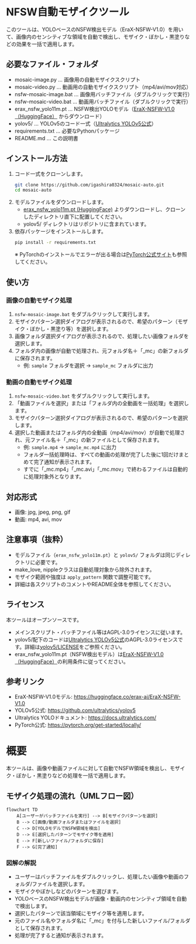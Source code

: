 # NFSW自動モザイクツール

このツールは、YOLOベースのNSFW検出モデル（EraX-NSFW-V1.0）を用いて、画像内のセンシティブな領域を自動で検出し、モザイク・ぼかし・黒塗りなどの効果を一括で適用します。

## 必要なファイル・フォルダ

- mosaic-image.py … 画像用の自動モザイクスクリプト
- mosaic-video.py … 動画用の自動モザイクスクリプト（mp4/avi/mov対応）
- nsfw-mosaic-image.bat … 画像用バッチファイル（ダブルクリックで実行）
- nsfw-mosaic-video.bat … 動画用バッチファイル（ダブルクリックで実行）
- erax_nsfw_yolo11m.pt … NSFW検出YOLOモデル（[EraX-NSFW-V1.0（HuggingFace）](https://huggingface.co/erax-ai/EraX-NSFW-V1.0) からダウンロード）
- yolov5/ … YOLOv5のコード一式（[Ultralytics YOLOv5公式](https://github.com/ultralytics/yolov5)）
- requirements.txt … 必要なPythonパッケージ
- README.md … この説明書

## インストール方法

1. コード一式をクローンします。
   ```sh
   git clone https://github.com/igashira0324/mosaic-auto.git
   cd mosaic-auto
   ```
2. モデルファイルをダウンロードします。
   - [erax_nsfw_yolo11m.pt (HuggingFace)](https://huggingface.co/erax-ai/EraX-NSFW-V1.0) よりダウンロードし、クローンしたディレクトリ直下に配置してください。
   - yolov5/ ディレクトリはリポジトリに含まれています。
3. 依存パッケージをインストールします。
   ```sh
   pip install -r requirements.txt
   ```
   ※ PyTorchのインストールでエラーが出る場合は[PyTorch公式サイト](https://pytorch.org/get-started/locally/)も参照してください。

## 使い方

### 画像の自動モザイク処理

1. `nsfw-mosaic-image.bat` をダブルクリックして実行します。
2. モザイクパターン選択ダイアログが表示されるので、希望のパターン（モザイク・ぼかし・黒塗り等）を選択します。
3. 画像フォルダ選択ダイアログが表示されるので、処理したい画像フォルダを選択します。
4. フォルダ内の画像が自動で処理され、元フォルダ名＋「_mc」の新フォルダに保存されます。
   - 例: `sample` フォルダを選択 → `sample_mc` フォルダに出力

### 動画の自動モザイク処理

1. `nsfw-mosaic-video.bat` をダブルクリックして実行します。
2. 「動画ファイルを選択」または「フォルダ内の全動画を一括処理」を選択します。
3. モザイクパターン選択ダイアログが表示されるので、希望のパターンを選択します。
4. 選択した動画またはフォルダ内の全動画（mp4/avi/mov）が自動で処理され、元ファイル名＋「_mc」の新ファイルとして保存されます。
   - 例: `sample.mp4` → `sample_mc.mp4` に出力
   - フォルダ一括処理時は、すべての動画の処理が完了した後に1回だけまとめて完了通知が表示されます。
   - すでに「_mc.mp4」「_mc.avi」「_mc.mov」で終わるファイルは自動的に処理対象外となります。

## 対応形式

- 画像: jpg, jpeg, png, gif
- 動画: mp4, avi, mov

## 注意事項（抜粋）

- モデルファイル（`erax_nsfw_yolo11m.pt`）と `yolov5/` フォルダは同じディレクトリに必要です。
- make_love, nippleクラスは自動処理対象から除外されます。
- モザイク範囲や強度は `apply_pattern` 関数で調整可能です。
- 詳細は各スクリプトのコメントやREADME全体を参照してください。

## ライセンス

本ツールはオープンソースです。
- メインスクリプト・バッチファイル等はAGPL-3.0ライセンスに従います。
- yolov5/配下のコードは[Ultralytics YOLOv5公式](https://github.com/ultralytics/yolov5)のAGPL-3.0ライセンスです。詳細は[yolov5/LICENSE](yolov5/LICENSE)をご参照ください。
- erax_nsfw_yolo11m.pt（NSFW検出モデル）は[EraX-NSFW-V1.0（HuggingFace）](https://huggingface.co/erax-ai/EraX-NSFW-V1.0)の利用条件に従ってください。

## 参考リンク

- EraX-NSFW-V1.0モデル: https://huggingface.co/erax-ai/EraX-NSFW-V1.0
- YOLOv5公式: https://github.com/ultralytics/yolov5
- Ultralytics YOLOドキュメント: https://docs.ultralytics.com/
- PyTorch公式: https://pytorch.org/get-started/locally/

# 概要

本ツールは、画像や動画ファイルに対して自動でNSFW領域を検出し、モザイク・ぼかし・黒塗りなどの処理を一括で適用します。

## モザイク処理の流れ（UMLフロー図）

```mermaid
flowchart TD
    A[ユーザーがバッチファイルを実行] --> B[モザイクパターンを選択]
    B --> C[画像/動画フォルダまたはファイルを選択]
    C --> D[YOLOモデルでNSFW領域を検出]
    D --> E[選択したパターンでモザイク等を適用]
    E --> F[新しいファイル/フォルダに保存]
    F --> G[完了通知]
```

### 図解の解説
- ユーザーはバッチファイルをダブルクリックし、処理したい画像や動画のフォルダ/ファイルを選択します。
- モザイクやぼかしなどのパターンを選びます。
- YOLOベースのNSFW検出モデルが画像・動画内のセンシティブ領域を自動で検出します。
- 選択したパターンで該当領域にモザイク等を適用します。
- 元のファイル名やフォルダ名に「_mc」を付与した新しいファイル/フォルダとして保存されます。
- 処理が完了すると通知が表示されます。
